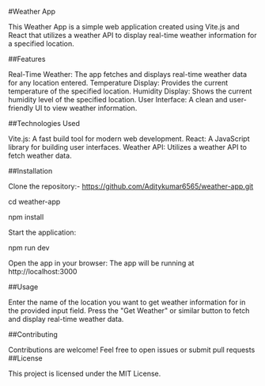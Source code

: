 #Weather App

This Weather App is a simple web application created using Vite.js and React that utilizes a weather API to display real-time weather information for a specified location.

##Features

Real-Time Weather: The app fetches and displays real-time weather data for any location entered.
Temperature Display: Provides the current temperature of the specified location.
Humidity Display: Shows the current humidity level of the specified location.
User Interface: A clean and user-friendly UI to view weather information.

##Technologies Used

Vite.js: A fast build tool for modern web development.
React: A JavaScript library for building user interfaces.
Weather API: Utilizes a weather API to fetch weather data.

##Installation

Clone the repository:-
https://github.com/Aditykumar6565/weather-app.git

cd weather-app

npm install

Start the application:

npm run dev

Open the app in your browser:
The app will be running at http://localhost:3000

##Usage

Enter the name of the location you want to get weather information for in the provided input field.
Press the "Get Weather" or similar button to fetch and display real-time weather data.

##Contributing

Contributions are welcome! Feel free to open issues or submit pull requests
##License

This project is licensed under the MIT License.
